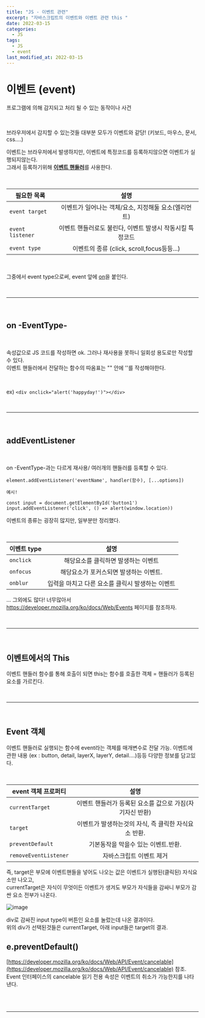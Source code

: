 ```yaml
---
title: "JS - 이벤트 관련"
excerpt: "자바스크립트의 이벤트와 이벤트 관련 this "
date: 2022-03-15
categories:
  - JS
tags:
  - JS
  - event
last_modified_at: 2022-03-15
---
```


# 이벤트 (event)

프로그램에 의해 감지되고 처리 될 수 있는 동작이나 사건

<br>

브라우저에서 감지할 수 있는것들 대부분 모두가 이벤트와 같당! (키보드, 마우스, 문서, css....)

이벤트는 브라우저에서 발생하지만, 이벤트에 특정코드를 등록하지않으면 이벤트가 실행되지않는다.  
그래서 등록하기위해 <u><b>이벤트 핸들러</b></u>를 사용한다.

<br>

| 필요한 목록      |                           설명                            |
| ---------------- | :-------------------------------------------------------: |
| `event target`   |   이벤트가 일어나는 객체/요소, 지정해둘 요소(엘리먼트)    |
| `event listener` | 이벤트 핸들러로도 불린다, 이벤트 발생시 작동시킬 특정코드 |
| `event type`     |        이벤트의 종류 (click, scroll,focus등등...)         |

<br>

그중에서 event type으로써, event 앞에 <u>on</u>을 붙인다.

<br>

---

<br>

<h2> on -EventType- </h2>

<br>

속성값으로 JS 코드를 작성하면 ok. 그러나 재사용을 못하니 일회성 용도로만 작성할 수 있다.  
이벤트 핸들러에서 전달하는 함수의 따옴표는 "" 안에 ''를 작성해야한다.

<br>

ex) `<div onclick="alert('happyday!')"></div>`

<br>

---

<br>

<h2> addEventListener </h2>

<br>

on -EventType-과는 다르게 재사용/ 여러개의 핸들러를 등록할 수 있다.

```
element.addEventListener('eventName', handler(함수), [...options])

예시!

const input = document.getElementById('button1')
input.addEventListener('click', () => alert(window.location))
```

이벤트의 종류는 굉장히 많지만, 일부분만 정리했다.

<br>

| 이벤트 type |                       설명                       |
| ----------- | :----------------------------------------------: |
| `onclick`   |       해당요소를 클릭하면 발생하는 이벤트        |
| `onfocus`   |      해당요소가 포커스되면 발생하는 이벤트.      |
| `onblur`    | 입력을 마치고 다른 요소를 클릭시 발생하는 이벤트 |

... 그외에도 많다! 너무많아서  
https://developer.mozilla.org/ko/docs/Web/Events 페이지를 참조하자.

<br>

---

<br>

## 이벤트에서의 This

이벤트 핸들러 함수를 통해 호출이 되면 this는 함수를 호출한 객체 = 핸들러가 등록된 요소를 가르킨다.

<br>

---

<br>

## Event 객체

이벤트 핸들러로 실행되는 함수에 event라는 객체를 매개변수로 전달 가능.
이벤트에 관한 내용 (ex : button, detail, layerX, layerY, detail....)등등 다양한 정보를 담고있다.

<br>

| event 객체 프로퍼티   |                           설명                           |
| --------------------- | :------------------------------------------------------: |
| `currentTarget`       | 이벤트 핸들러가 등록된 요소를 값으로 가짐(자기자신 반환) |
| `target`              |   이벤트가 발생하는것의 자식, 즉 클릭한 자식요소 반환.   |
| `preventDefault`      |           기본동작을 막을수 있는 이벤트.반환.            |
| `removeEventListener` |                 자바스크립트 이벤트 제거                 |

즉, target은 부모에 이벤트핸들을 넣어도 나오는 값은 이벤트가 실행된(클릭된) 자식요소만 나오고,  
currentTarget은 자식이 무엇이든 이벤트가 생겨도 부모가 자식들을 감싸니 부모가 감싼 요소 전부가 나온다.

![image](https://user-images.githubusercontent.com/91597005/158390508-972d004a-e4bb-4fb0-a2ce-ee9d017a7b3e.png)

div로 감싸진 input type이 버튼인 요소를 눌렀는데 나온 결과이다.  
위의 div가 선택된것들은 currentTarget, 아래 input들은 target의 결과.

## e.preventDefault()

[https://developer.mozilla.org/ko/docs/Web/API/Event/cancelable](https://developer.mozilla.org/ko/docs/Web/API/Event/cancelable) 참조.  
Event 인터페이스의 cancelable 읽기 전용 속성은 이벤트의 취소가 가능한지를 나타낸다.

<br>

<br>

---
